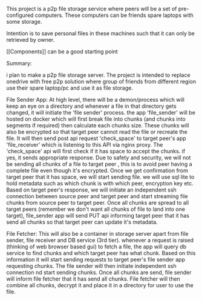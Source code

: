 This project is a p2p file storage service where peers will be a set of pre-configured computers.  These computers can be friends spare laptops with some storage.

Intention is to save personal files in these machines such that it can only be retrieved by owner. 

[[Components]] can be a good starting point

Summary:

i plan to make a p2p file storage server. The project is intended to replace onedrive with free p2p solution where group of friends from different region use their spare laptop/pc and use it as file storage.

File Sender App:
At high level, there will be a demon/process which will keep an eye on a directory and whenever a file in that directory gets changed, it will initiate the 'file sender' process. the app 'file_sender' will be hosted on docker which will first break file into chunks (and chunks into segments if required) then calculate each chunks size. These chunks will also be encrypted so that target peer cannot read the file or recreate the file. It will then send post api request 'check_space' to target peer's app 'file_receiver' which is listening to this API via nginx proxy. The 'check_space' api will first check if it has space to accept the chunks. if yes, it sends appropriate response. Due to safety and security, we will not be sending all chunks of a file to target peer , this is to avoid peer having a complete file even though it's encrypted. Once we get confirmation from target peer that it has space, we will start sending file. we will use sql lite to hold metadata such as which chunk is with which peer, encryption key etc. Based on target peer's response, we will initiate an independent ssh connection between source peer and target peer and start streaming file chunks from source peer to target peer. Once all chunks are spread to all target peers (remember we don't want all chunks of file to land into one target), file_sender app will send PUT api informing target peer that it has send all chunks so that target peer can update it's metadata. 

File Fetcher:
This will also be a container in storage server apart from file sender, file receiver and DB service (3rd tier). whenever a request is raised (thinking of web browser based gui) to fetch a file, the app will query db service to find chunks and which target peer has what chunk. Based on this information it will start sending requests to target peer's file sender app requesting chunks. The file sender will then initiate independent ssh connection nd start sending chunks. Once all chunks are send, file sender will inform file fetcher that it has send all chunks. File fetcher will then combine all chunks, decrypt it and place it in a directory for user to use the file.




